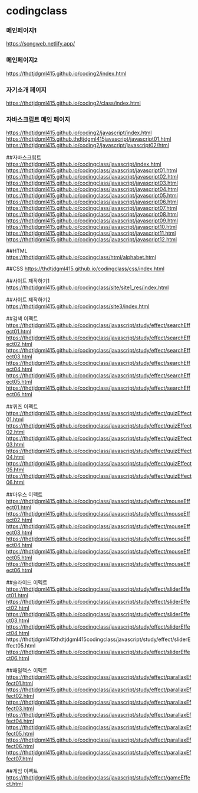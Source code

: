 # codingclass


### 메인페이지1 
https://songweb.netlify.app/   


### 메인페이지2 
https://thdtjdgml415.github.io/coding2/index.html   


### 자기소개 페이지    
https://thdtjdgml415.github.io/coding2/class/index.html   

### 자바스크립트 메인 페이지    
https://thdtjdgml415.github.io/coding2/javascript/index.html   
https://thdtjdgml415.github.thdtjdgml415javascript/javascript01.html   
https://thdtjdgml415.github.io/coding2/javascript/javascript02/html   

##자바스크립트    
https://thdtjdgml415.github.io/codingclass/javascript/index.html
https://thdtjdgml415.github.io/codingclass/javascript/javascript01.html
https://thdtjdgml415.github.io/codingclass/javascript/javascript02.html
https://thdtjdgml415.github.io/codingclass/javascript/javascript03.html
https://thdtjdgml415.github.io/codingclass/javascript/javascript04.html
https://thdtjdgml415.github.io/codingclass/javascript/javascript05.html
https://thdtjdgml415.github.io/codingclass/javascript/javascript06.html
https://thdtjdgml415.github.io/codingclass/javascript/javascript07.html
https://thdtjdgml415.github.io/codingclass/javascript/javascript08.html
https://thdtjdgml415.github.io/codingclass/javascript/javascript09.html
https://thdtjdgml415.github.io/codingclass/javascript/javascript10.html
https://thdtjdgml415.github.io/codingclass/javascript/javascript11.html
https://thdtjdgml415.github.io/codingclass/javascript/javascript12.html

##HTML    
https://thdtjdgml415.github.io/codingclass/html/alphabet.html

##CSS 
https://thdtjdgml415.github.io/codingclass/css/index.html

##사이트 제작하기1 
https://thdtjdgml415.github.io/codingclass/site/site1_res/index.html

##사이트 제작하기2 
https://thdtjdgml415.github.io/codingclass/site3/index.html

##검색 이펙트    
https://thdtjdgml415.github.io/codingclass/javascript/study/effect/searchEffect01.html
https://thdtjdgml415.github.io/codingclass/javascript/study/effect/searchEffect02.html
https://thdtjdgml415.github.io/codingclass/javascript/study/effect/searchEffect03.html
https://thdtjdgml415.github.io/codingclass/javascript/study/effect/searchEffect04.html
https://thdtjdgml415.github.io/codingclass/javascript/study/effect/searchEffect05.html
https://thdtjdgml415.github.io/codingclass/javascript/study/effect/searchEffect06.html

##퀴즈 이펙트    
https://thdtjdgml415.github.io/codingclass/javascript/study/effect/quizEffect01.html
https://thdtjdgml415.github.io/codingclass/javascript/study/effect/quizEffect02.html
https://thdtjdgml415.github.io/codingclass/javascript/study/effect/quizEffect03.html
https://thdtjdgml415.github.io/codingclass/javascript/study/effect/quizEffect04.html
https://thdtjdgml415.github.io/codingclass/javascript/study/effect/quizEffect05.html
https://thdtjdgml415.github.io/codingclass/javascript/study/effect/quizEffect06.html

##마우스 이펙트    
https://thdtjdgml415.github.io/codingclass/javascript/study/effect/mouseEffect01.html   
https://thdtjdgml415.github.io/codingclass/javascript/study/effect/mouseEffect02.html
https://thdtjdgml415.github.io/codingclass/javascript/study/effect/mouseEffect03.html    
https://thdtjdgml415.github.io/codingclass/javascript/study/effect/mouseEffect04.html    
https://thdtjdgml415.github.io/codingclass/javascript/study/effect/mouseEffect05.html    
https://thdtjdgml415.github.io/codingclass/javascript/study/effect/mouseEffect06.html   

##슬라이드 이펙트    
https://thdtjdgml415.github.io/codingclass/javascript/study/effect/sliderEffect01.html   
https://thdtjdgml415.github.io/codingclass/javascript/study/effect/sliderEffect02.html   
https://thdtjdgml415.github.io/codingclass/javascript/study/effect/sliderEffect03.html   
https://thdtjdgml415.github.io/codingclass/javascript/study/effect/sliderEffect04.html   
https://thdtjdgml415thdtjdgml415codingclass/javascript/study/effect/sliderEffect05.html   
https://thdtjdgml415.github.io/codingclass/javascript/study/effect/sliderEffect06.html

##패럴랙스 이펙트    
https://thdtjdgml415.github.io/codingclass/javascript/study/effect/parallaxEffect01.html   
https://thdtjdgml415.github.io/codingclass/javascript/study/effect/parallaxEffect02.html    https://thdtjdgml415.github.io/codingclass/javascript/study/effect/parallaxEffect03.html      https://thdtjdgml415.github.io/codingclass/javascript/study/effect/parallaxEffect04.html       https://thdtjdgml415.github.io/codingclass/javascript/study/effect/parallaxEffect05.html       https://thdtjdgml415.github.io/codingclass/javascript/study/effect/parallaxEffect06.html   
https://thdtjdgml415.github.io/codingclass/javascript/study/effect/parallaxEffect07.html   

##게임 이펙트    
https://thdtjdgml415.github.io/codingclass/javascript/study/effect/gameEffect.html   
